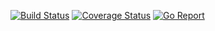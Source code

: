 
[![Build Status][ci-image]][ci-url] [![Coverage Status][coveralls-image]][coveralls-url] [![Go Report][go-report-image]][go-report-url]

[ci-image]: https://github.com/brandoncate-personal/monitor-cli/workflows/Tests/badge.svg
[ci-url]: https://github.com/brandoncate-personal/monitor-cli/actions?workflow=Tests

[coveralls-image]: https://coveralls.io/repos/github/brandoncate-personal/monitor-cli/badge.svg?branch=main&service=github
[coveralls-url]: https://coveralls.io/github/brandoncate-personal/monitor-cli?branch=main

[go-report-image]: https://goreportcard.com/badge/github.com/brandoncate-personal/monitor-cli
[go-report-url]: https://goreportcard.com/report/github.com/brandoncate-personal/monitor-cli